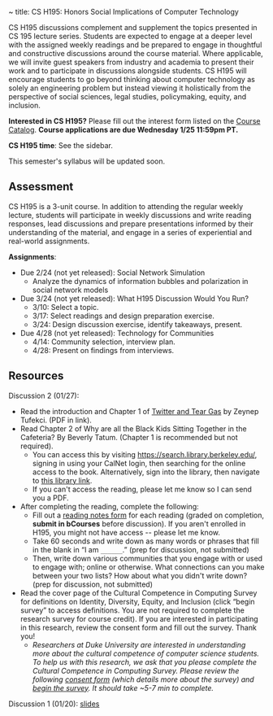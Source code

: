 ~ title: CS H195: Honors Social Implications of Computer Technology

CS H195 discussions complement and supplement the topics presented in CS 195 lecture series. Students are expected to engage at a deeper level with the assigned weekly readings and be prepared to engage in thoughtful and constructive discussions around the course material. Where applicable, we will invite guest speakers from industry and academia to present their work and to participate in discussions alongside students. CS H195 will encourage students to go beyond thinking about computer technology as solely an engineering problem but instead viewing it holistically from the perspective of social sciences, legal studies, policymaking, equity, and inclusion.

<!--**Course Application**: <a href="https://forms.gle/Kwd6Khkw1zejbJQ58" target="_blank">Application Form</a> due <b>Wednesday 09/07, 11:59pm PT</b>-->
<!--**Drop-in session of H195**: Wednesday 09/07, 5-6pm, Soda 380. Drop by to see what it's like!-->

**Interested in CS H195?** Please fill out the interest form listed on the [Course Catalog](https://classes.berkeley.edu/content/2023-spring-compsci-h195-001-lec-001). **Course applications are due Wednesday 1/25 11:59pm PT.**

**CS H195 time**: See the sidebar.

This semester's syllabus will be updated soon.

<!--
Please find this semester's syllabus in the following [Google doc](https://docs.google.com/document/d/153nARenWjztDxAp_43cWXcWf210nib0j8LVJBpZXOD0/edit?usp=sharing).
-->

Assessment
---------------
CS H195 is a 3-unit course. In addition to attending the regular weekly lecture, students will participate in weekly discussions and write reading responses, lead discussions and prepare presentations informed by their understanding of the material, and engage in a series of experiential and real-world assignments.

**Assignments**:

- Due 2/24 (not yet released): Social Network Simulation
    - Analyze the dynamics of information bubbles and polarization in social network models
- Due 3/24 (not yet released): What H195 Discussion Would You Run?
    - 3/10: Select a topic.
    - 3/17: Select readings and design preparation exercise.
    - 3/24: Design discussion exercise, identify takeaways, present.
- Due 4/28 (not yet released): Technology for Communities
    - 4/14: Community selection, interview plan.
    - 4/28: Present on findings from interviews.

Resources
---------------

Discussion 2 (01/27):

- Read the introduction and Chapter 1 of [Twitter and Tear Gas] by Zeynep Tufekci. (PDF in link).
- Read Chapter 2 of Why are all the Black Kids Sitting Together in the Cafeteria? By Beverly Tatum. (Chapter 1 is recommended but not required).
    - You can access this by visiting <https://search.library.berkeley.edu/>, signing in using your CalNet login, then searching for the online access to the book. Alternatively, sign into the library, then navigate to [this library link](https://ebookcentral-proquest-com.libproxy.berkeley.edu/lib/berkeley-ebooks/reader.action?docID=903483&ppg=33).
    - If you can't access the reading, please let me know so I can send you a PDF.
- After completing the reading, complete the following:
    - Fill out a [reading notes form](https://docs.google.com/document/d/1CYv_fhe36vyTjZAfQbM54y9DiyCGZnDh3Hs4rsKpBYo/edit) for each reading (graded on completion, **submit in bCourses** before discussion). If you aren't enrolled in H195, you might not have access -- please let me know.
    - Take 60 seconds and write down as many words or phrases that fill in the blank in “I am `______`.” (prep for discussion, not submitted)
    - Then, write down various communities that you engage with or used to engage with; online or otherwise. What connections can you make between your two lists? How about what you didn't write down? (prep for discussion, not submitted)
- Read the cover page of the Cultural Competence in Computing Survey for definitions on Identity, Diversity, Equity, and Inclusion (click “begin survey” to access definitions. You are not required to complete the research survey for course credit). If you are interested in participating in this research, review the consent form and fill out the survey. Thank you!
    - *Researchers at Duke University are interested in understanding more about the cultural competence of computer science students. To help us with this research, we ask that you please complete the Cultural Competence in Computing Survey. Please review the following [consent form][] (which details more about the survey) and [begin the survey][]. It should take ~5-7 min to complete.*

[Twitter and Tear Gas]: https://www.twitterandteargas.org/downloads/twitter-and-tear-gas-by-zeynep-tufekci.pdf
[consent form]: https://identity.cs.duke.edu/INFORMED%20CONSENT%20FORM-STUDENTS.pdf
[begin the survey]: https://duke.qualtrics.com/jfe/form/SV_e3Ag3tCEzEzeRg2

Discussion 1 (01/20): [slides](https://docs.google.com/presentation/d/1zxLIS4n9dB8vdHYcMRI5VppHBhN_eVH3s5IaiZHi0yA/edit#slide=id.p)
